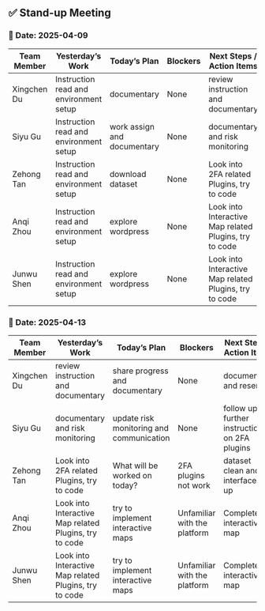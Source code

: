 ## ✅ **Stand-up Meeting**

### 📅 Date: 2025-04-09
| **Team Member** | **Yesterday’s Work** | **Today’s Plan** | **Blockers** | **Next Steps / Action Items** |
|--------------|------------------|-------------|---------|------------------|
| Xingchen Du | Instruction read and environment setup | documentary | None | review instruction and documentary |
| Siyu Gu | Instruction read and environment setup | work assign and documentary | None | documentary and risk monitoring |
| Zehong Tan | Instruction read and environment setup | download dataset | None | Look into 2FA related Plugins, try to code |
| Anqi Zhou | Instruction read and environment setup | explore wordpress | None | Look into Interactive Map related Plugins, try to code |
| Junwu Shen | Instruction read and environment setup | explore wordpress | None | Look into Interactive Map related Plugins, try to code |

### 📅 Date: 2025-04-13
| **Team Member** | **Yesterday’s Work** | **Today’s Plan** | **Blockers** | **Next Steps / Action Items** |
|--------------|------------------|-------------|---------|------------------|
| Xingchen Du | review instruction and documentary | share progress and documentary | None | documentary and reserve |
| Siyu Gu |documentary and risk monitoring | update risk monitoring and communication | None | follow up for further instruction on 2FA plugins |
| Zehong Tan | Look into 2FA related Plugins, try to code | What will be worked on today? | 2FA plugins not work | dataset clean and interface set up |
| Anqi Zhou | Look into Interactive Map related Plugins, try to code | try to implement interactive maps | Unfamiliar with the platform | Complete interactive map |
| Junwu Shen | Look into Interactive Map related Plugins, try to code | try to implement interactive maps | Unfamiliar with the platform | Complete interactive map |
